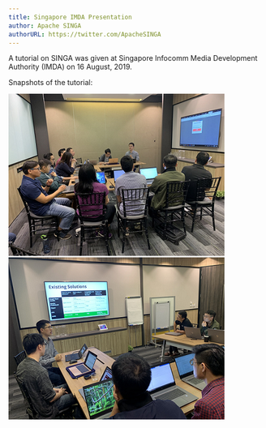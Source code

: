 ```yaml
---
title: Singapore IMDA Presentation
author: Apache SINGA
authorURL: https://twitter.com/ApacheSINGA
---
```


<!--- Licensed to the Apache Software Foundation (ASF) under one or more contributor license agreements.  See the NOTICE file distributed with this work for additional information regarding copyright ownership.  The ASF licenses this file to you under the Apache License, Version 2.0 (the "License"); you may not use this file except in compliance with the License.  You may obtain a copy of the License at http://www.apache.org/licenses/LICENSE-2.0 Unless required by applicable law or agreed to in writing, software distributed under the License is distributed on an "AS IS" BASIS, WITHOUT WARRANTIES OR CONDITIONS OF ANY KIND, either express or implied.  See the License for the specific language governing permissions and limitations under the License.  -->

A tutorial on SINGA was given at Singapore Infocomm Media Development Authority
(IMDA) on 16 August, 2019.

Snapshots of the tutorial:

![snapshot1](assets/imda2019_1.png) ![snapshot2](assets/imda2019_2.png)

<!--truncate-->
